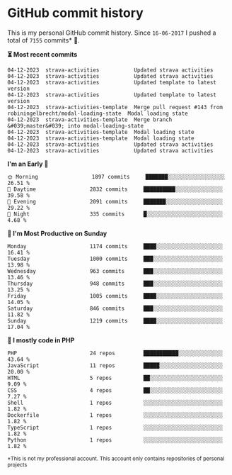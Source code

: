 # GitHub commit history
This is my personal GitHub commit history. Since <!--START_SECTION:first-commit-date-->`16-06-2017`<!--END_SECTION:first-commit-date--> I pushed a total of <!--START_SECTION:total-commit-count-->`7155`<!--END_SECTION:total-commit-count--> commits* 🎉.

<!--START_SECTION:most-recent-commits-->
**⏳ Most recent commits**
                                        
```text
04-12-2023  strava-activities           Updated strava activities
04-12-2023  strava-activities           Updated strava activities
04-12-2023  strava-activities           Updated template to latest version
04-12-2023  strava-activities           Updated template to latest version
04-12-2023  strava-activities-template  Merge pull request #143 from robiningelbrecht/modal-loading-state  Modal loading state
04-12-2023  strava-activities-template  Merge branch &#039;master&#039; into modal-loading-state
04-12-2023  strava-activities-template  Modal loading state
04-12-2023  strava-activities-template  Modal loading state
04-12-2023  strava-activities           Updated strava activities
04-12-2023  strava-activities           Updated strava activities
```
<!--END_SECTION:most-recent-commits-->  

<!--START_SECTION:commits-per-day-time-->
**I&#039;m an Early 🐤**

```text
🌞 Morning                 1897 commits     ███████░░░░░░░░░░░░░░░░░░   26.51 %
🌆 Daytime                 2832 commits     ██████████░░░░░░░░░░░░░░░   39.58 %
🌃 Evening                 2091 commits     ███████░░░░░░░░░░░░░░░░░░   29.22 %
🌙 Night                   335 commits      █░░░░░░░░░░░░░░░░░░░░░░░░   4.68 %
```
<!--END_SECTION:commits-per-day-time-->  

<!--START_SECTION:commits-per-weekday-->
**📅 I&#039;m Most Productive on Sunday**

```text
Monday                    1174 commits     ████░░░░░░░░░░░░░░░░░░░░░   16.41 %
Tuesday                   1000 commits     ███░░░░░░░░░░░░░░░░░░░░░░   13.98 %
Wednesday                 963 commits      ███░░░░░░░░░░░░░░░░░░░░░░   13.46 %
Thursday                  948 commits      ███░░░░░░░░░░░░░░░░░░░░░░   13.25 %
Friday                    1005 commits     ████░░░░░░░░░░░░░░░░░░░░░   14.05 %
Saturday                  846 commits      ███░░░░░░░░░░░░░░░░░░░░░░   11.82 %
Sunday                    1219 commits     ████░░░░░░░░░░░░░░░░░░░░░   17.04 %
```
<!--END_SECTION:commits-per-weekday-->  

<!--START_SECTION:repos-per-language-->
**💬 I mostly code in PHP**

```text
PHP                       24 repos         ███████████░░░░░░░░░░░░░░   43.64 %
JavaScript                11 repos         █████░░░░░░░░░░░░░░░░░░░░   20.00 %
HTML                      5 repos          ██░░░░░░░░░░░░░░░░░░░░░░░   9.09 %
CSS                       4 repos          ██░░░░░░░░░░░░░░░░░░░░░░░   7.27 %
Shell                     1 repos          ░░░░░░░░░░░░░░░░░░░░░░░░░   1.82 %
Dockerfile                1 repos          ░░░░░░░░░░░░░░░░░░░░░░░░░   1.82 %
TypeScript                1 repos          ░░░░░░░░░░░░░░░░░░░░░░░░░   1.82 %
Python                    1 repos          ░░░░░░░░░░░░░░░░░░░░░░░░░   1.82 %
```
<!--END_SECTION:repos-per-language-->  

<sub>*This is not my professional account. This account only contains repositories of personal projects</sub>
